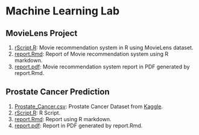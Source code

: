 # Machine Learning Lab

## MovieLens Project
1. [rScript.R](movielens/rScript.R): Movie recommendation system in R using MovieLens dataset.
2. [report.Rmd](movielens/report.Rmd): Report of Movie recommendation system using R markdown.
3. [report.pdf](movielens/report.pdf): Movie recommendation system report in PDF generated by report.Rmd.

## Prostate Cancer Prediction 
1. [Prostate_Cancer.csv](prostateCancer/Prostate_Cancer.csv): Prostate Cancer Dataset from [Kaggle](https://kaggle.com).
2. [rScript.R](movielens/rScript.R): R Script.
3. [report.Rmd](movielens/report.Rmd): Report using R markdown.
4. [report.pdf](movielens/report.pdf): Report in PDF generated by report.Rmd.


